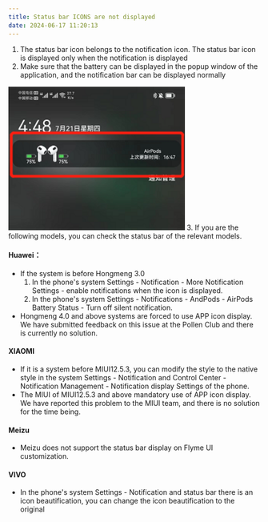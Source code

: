 ```yaml
---
title: Status bar ICONS are not displayed
date: 2024-06-17 11:20:13
---
```

1. The status bar icon belongs to the notification icon. The status bar icon is displayed only when the notification is displayed
2. Make sure that the battery can be displayed in the popup window of the application, and the notification bar can be displayed normally
<img src="status_bar/img.png" width="70%" alt="">
3. If you are the following models, you can check the status bar of the relevant models.

#### Huawei：
- If the system is before Hongmeng 3.0
  1. In the phone's system Settings - Notification - More Notification Settings - enable notifications when the icon is displayed.
  2. In the phone's system Settings - Notifications - AndPods - AirPods Battery Status - Turn off silent notification.
- Hongmeng 4.0 and above systems are forced to use APP icon display. We have submitted feedback on this issue at the Pollen Club and there is currently no solution.


#### XIAOMI
- If it is a system before MIUI12.5.3, you can modify the style to the native style in the system Settings - Notification and Control Center - Notification Management - Notification display Settings of the phone.
- The MIUI of MIUI12.5.3 and above mandatory use of APP icon display. We have reported this problem to the MIUI team, and there is no solution for the time being.

#### Meizu
- Meizu does not support the status bar display on Flyme UI customization.

#### VIVO
- In the phone's system Settings - Notification and status bar there is an icon beautification, you can change the icon beautification to the original


